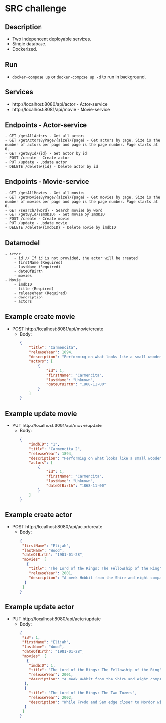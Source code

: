 # SRC challenge

## Description
 - Two independent deployable services.
 - Single database.
 - Dockerized.

## Run
 - `docker-compose up` or `docker-compose up -d` to run in background.

## Services
-  http://localhost:8080/api/actor - Actor-service
-  http://localhost:8081/api/movie - Movie-service

## Endpoints - Actor-service
    - GET /getAllActors - Get all actors
    - GET /getActorsByPage/{size}/{page} - Get actors by page. Size is the number of actors per page and page is the page number. Page starts at 0.
    - GET /getById/{id} - Get actor by id
    - POST /create - Create actor
    - PUT /update - Update actor
    - DELETE /delete/{id} - Delete actor by id

## Endpoints - Movie-service
    - GET /getAllMovies - Get all movies
    - GET /getMoviesByPage/{size}/{page} - Get movies by page. Size is the number of movies per page and page is the page number. Page starts at 0.
    - GET /search/{word} - Search movies by word    
    - GET /getById/{imdbID} - Get movie by imdbID
    - POST /create - Create movie
    - PUT /update - Update movie
    - DELETE /delete/{imdbID} - Delete movie by imdbID

## Datamodel
    - Actor
        - id // If id is not provided, the actor will be created
        - firstName (Required)
        - lastName (Required)
        - dateOfBirth
        - movies
    - Movie
        - imdbID
        - title (Required)
        - releaseYear (Required)
        - description
        - actors

## Example create movie
- POST http://localhost:8081/api/movie/create
  - Body:
    ```json
    {
        "title": "Carmencita",
        "releaseYear": 1894,
        "description": "Performing on what looks like a small wooden stage, wearing a dress with a hoop skirt and white high-heeled pumps, Carmencita does a dance with kicks and twirls, a smile always on her face.",
        "actors": [
            {
                "id": 1,
                "firstName": "Carmencita",
                "lastName": "Unknown",
                "dateOfBirth": "1868-11-00"
            }
        ]
    }
## Example update movie
- PUT http://localhost:8081/api/movie/update
    - Body:
      ```json
      {
          "imdbID": "1",
          "title": "Carmencita 2",
          "releaseYear": 1894,
          "description": "Performing on what looks like a small wooden stage, wearing a dress with a hoop skirt and white high-heeled pumps, Carmencita does a dance with kicks and twirls, a smile always on her face.",
          "actors": [
              {
                  "id": 1,
                  "firstName": "Carmencita",
                  "lastName": "Unknown",
                  "dateOfBirth": "1868-11-00"
              }
          ]
      }    
## Example create actor
- POST http://localhost:8080/api/actor/create
  - Body:
    ```json
    {
     "firstName": "Elijah",
     "lastName": "Wood",
     "dateOfBirth": "1981-01-28",
     "movies": [
       {
        "title": "The Lord of the Rings: The Fellowship of the Ring",
        "releaseYear": 2001,
        "description": "A meek Hobbit from the Shire and eight companions set out on a journey to destroy the powerful One Ring and save Middle-earth from the Dark Lord Sauron."
      }
     ]
    } 

## Example update actor
- PUT http://localhost:8080/api/actor/update
    - Body:
      ```json
      {
       "id": 1,
       "firstName": "Elijah",
       "lastName": "Wood",
       "dateOfBirth": "1981-01-28",
       "movies": [
         {
          "imdbID": 1,
          "title": "The Lord of the Rings: The Fellowship of the Ring",
          "releaseYear": 2001,
          "description": "A meek Hobbit from the Shire and eight companions set out on a journey to destroy the powerful One Ring and save Middle-earth from the Dark Lord Sauron."
        },
        {
          "title": "The Lord of the Rings: The Two Towers",
          "releaseYear": 2002,
          "description": "While Frodo and Sam edge closer to Mordor with the help of the shifty Gollum, the divided fellowship makes a stand against Sauron's new ally, Saruman, and his hordes of Isengard."
        }
       ]
      } 
